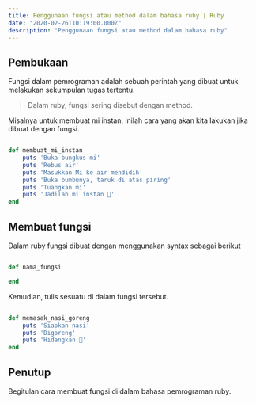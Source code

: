 ```yaml
---
title: Penggunaan fungsi atau method dalam bahasa ruby | Ruby
date: "2020-02-26T10:19:00.000Z"
description: "Penggunaan fungsi atau method dalam bahasa ruby"
---
```


## Pembukaan

Fungsi dalam pemrograman adalah sebuah perintah yang dibuat untuk melakukan sekumpulan tugas tertentu.

> Dalam ruby, fungsi sering disebut dengan method.

Misalnya untuk membuat mi instan, inilah cara yang akan kita lakukan jika dibuat dengan fungsi.

```ruby

def membuat_mi_instan
    puts 'Buka bungkus mi'
    puts 'Rebus air'
    puts 'Masukkan Mi ke air mendidih'
    puts 'Buka bumbunya, taruk di atas piring'
    puts 'Tuangkan mi'
    puts 'Jadilah mi instan 🍲'
end

```

## Membuat fungsi

Dalam ruby fungsi dibuat dengan menggunakan syntax sebagai berikut

```ruby

def nama_fungsi

end

```

Kemudian, tulis sesuatu di dalam fungsi tersebut.

```ruby

def memasak_nasi_goreng
    puts 'Siapkan nasi'
    puts 'Digoreng'
    puts 'Hidangkan 🍲'
end

```

## Penutup

Begitulan cara membuat fungsi di dalam bahasa pemrograman ruby.

